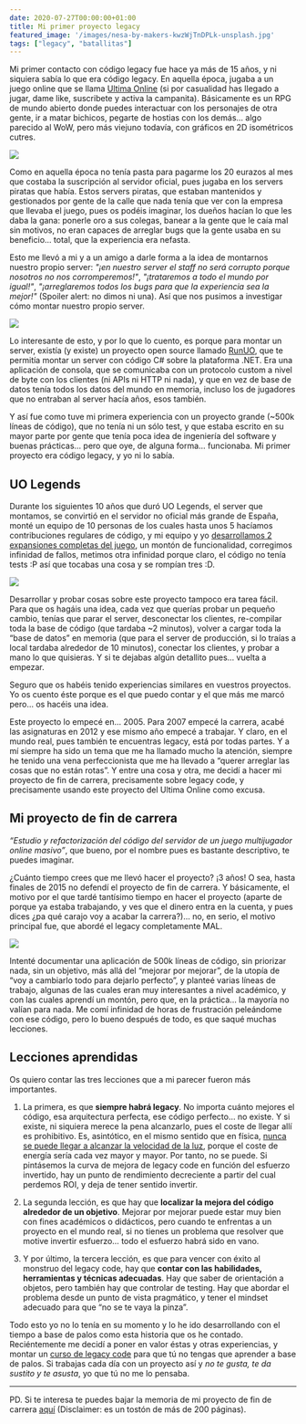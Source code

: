 ```yaml
---
date: 2020-07-27T00:00:00+01:00
title: Mi primer proyecto legacy
featured_image: '/images/nesa-by-makers-kwzWjTnDPLk-unsplash.jpg'
tags: ["legacy", "batallitas"]
---
```


Mi primer contacto con código legacy fue hace ya más de 15 años, y ni siquiera sabía lo que era código legacy. En aquella época, jugaba a un juego online que se llama [Ultima Online](https://uo.com/) (si por casualidad has llegado a jugar, dame like, suscribete y activa la campanita). Básicamente es un RPG de mundo abierto donde puedes interactuar con los personajes de otra gente, ir a matar bichicos, pegarte de hostias con los demás… algo parecido al WoW, pero más viejuno todavía, con gráficos en 2D isométricos cutres.

![](/images/blog/ultima-online.jpg)

Como en aquella época no tenía pasta para pagarme los 20 eurazos al mes que costaba la suscripción al servidor oficial, pues jugaba en los servers piratas que había. Estos servers piratas, que estaban mantenidos y gestionados por gente de la calle que nada tenía que ver con la empresa que llevaba el juego, pues os podéis imaginar, los dueños hacían lo que les daba la gana: ponerle oro a sus colegas, banear a la gente que le caía mal sin motivos, no eran capaces de arreglar bugs que la gente usaba en su beneficio… total, que la experiencia era nefasta.

Esto me llevó a mi y a un amigo a darle forma a la idea de montarnos nuestro propio server: *"¡en nuestro server el staff no será corrupto porque nosotros no nos corromperemos!"*, *"¡trataremos a todo el mundo por igual!"*, *"¡arreglaremos todos los bugs para que la experiencia sea la mejor!"* (Spoiler alert: no dimos ni una). Así que nos pusimos a investigar cómo montar nuestro propio server.

![](/images/blog/bender-server.jpg)

Lo interesante de esto, y por lo que lo cuento, es porque para montar un server, existía (y existe) un proyecto open source llamado [RunUO](https://github.com/runuo/runuo), que te permitía montar un server con código C# sobre la plataforma .NET. Era una aplicación de consola, que se comunicaba con un protocolo custom a nivel de byte con los clientes (ni APIs ni HTTP ni nada), y que en vez de base de datos tenía todos los datos del mundo en memoria, incluso los de jugadores que no entraban al server hacía años, esos también.

Y así fue como tuve mi primera experiencia con un proyecto grande (~500k líneas de código), que no tenía ni un sólo test, y que estaba escrito en su mayor parte por gente que tenía poca idea de ingeniería del software y buenas prácticas… pero que oye, de alguna forma… funcionaba. Mi primer proyecto era código legacy, y yo ni lo sabía.

## UO Legends

Durante los siguientes 10 años que duró UO Legends, el server que montamos, se convirtió en el servidor no oficial más grande de España, monté un equipo de 10 personas de los cuales hasta unos 5 hacíamos contribuciones regulares de código, y mi equipo y yo [desarrollamos 2 expansiones completas del juego](https://www.youtube.com/watch?v=2QlM9xTkyww), un montón de funcionalidad, corregimos infinidad de fallos, metimos otra infinidad porque claro, el código no tenía tests :P así que tocabas una cosa y se rompían tres :D.

![](/images/blog/uolegends.jpg)

Desarrollar y probar cosas sobre este proyecto tampoco era tarea fácil. Para que os hagáis una idea, cada vez que querías probar un pequeño cambio, tenías que parar el server, desconectar los clientes, re-compilar toda la base de código (que tardaba ~2 minutos), volver a cargar toda la “base de datos” en memoria (que para el server de producción, si lo traías a local tardaba alrededor de 10 minutos), conectar los clientes, y probar a mano lo que quisieras. Y si te dejabas algún detallito pues… vuelta a empezar.

Seguro que os habéis tenido experiencias similares en vuestros proyectos. Yo os cuento éste porque es el que puedo contar y el que más me marcó pero… os hacéis una idea.

Este proyecto lo empecé en… 2005. Para 2007 empecé la carrera, acabé las asignaturas en 2012 y ese mismo año empecé a trabajar. Y claro, en el mundo real, pues también te encuentras legacy, está por todas partes. Y a mí siempre ha sido un tema que me ha llamado mucho la atención, siempre he tenido una vena perfeccionista que me ha llevado a “querer arreglar las cosas que no están rotas”. Y entre una cosa y otra, me decidí a hacer mi proyecto de fin de carrera, precisamente sobre legacy code, y precisamente usando este proyecto del Ultima Online como excusa.

## Mi proyecto de fin de carrera

*“Estudio y refactorización del código del servidor de un juego multijugador online masivo”*, que bueno, por el nombre pues es bastante descriptivo, te puedes imaginar.

¿Cuánto tiempo crees que me llevó hacer el proyecto? ¡3 años! O sea, hasta finales de 2015 no defendí el proyecto de fin de carrera. Y básicamente, el motivo por el que tardé tantísimo tiempo en hacer el proyecto (aparte de porque ya estaba trabajando, y ves que el dinero entra en la cuenta, y pues dices ¿pa qué carajo voy a acabar la carrera?)... no, en serio, el motivo principal fue, que abordé el legacy completamente MAL.

![](/images/blog/todomal.gif)

Intenté documentar una aplicación de 500k líneas de código, sin priorizar nada, sin un objetivo, más allá del “mejorar por mejorar”, de la utopía de “voy a cambiarlo todo para dejarlo perfecto”, y planteé varias líneas de trabajo, algunas de las cuales eran muy interesantes a nivel académico, y con las cuales aprendí un montón, pero que, en la práctica… la mayoría no valían para nada. Me comí infinidad de horas de frustración peleándome con ese código, pero lo bueno después de todo, es que saqué muchas lecciones.

## Lecciones aprendidas

Os quiero contar las tres lecciones que a mi parecer fueron más importantes.

1. La primera, es que **siempre habrá legacy**. No importa cuánto mejores el código, esa arquitectura perfecta, ese código perfecto… no existe. Y si existe, ni siquiera merece la pena alcanzarlo, pues el coste de llegar allí es prohibitivo. Es, asintótico, en el mismo sentido que en física, [nunca se puede llegar a alcanzar la velocidad de la luz](https://www.youtube.com/watch?v=biaVwtKOlWI), porque el coste de energía sería cada vez mayor y mayor. Por tanto, no se puede. Si pintásemos la curva de mejora de legacy code en función del esfuerzo invertido, hay un punto de rendimiento decreciente a partir del cual perdemos ROI, y deja de tener sentido invertir.

2. La segunda lección, es que hay que **localizar la mejora del código alrededor de un objetivo**. Mejorar por mejorar puede estar muy bien con fines académicos o didácticos, pero cuando te enfrentas a un proyecto en el mundo real, si no tienes un problema que resolver que motive invertir esfuerzo… todo el esfuerzo habrá sido en vano.

3. Y por último, la tercera lección, es que para vencer con éxito al monstruo del legacy code, hay que **contar con las habilidades, herramientas y técnicas adecuadas**. Hay que saber de orientación a objetos, pero también hay que controlar de testing. Hay que abordar el problema desde un punto de vista pragmático, y tener el mindset adecuado para que “no se te vaya la pinza”.

Todo esto yo no lo tenía en su momento y lo he ido desarrollando con el tiempo a base de palos como esta historia que os he contado. Reciéntemente me decidí a poner en valor éstas y otras experiencias, y montar un [curso de legacy code](https://www.exeal.com/legacy) para que tú no tengas que aprender a base de palos. Si trabajas cada día con un proyecto así y *no te gusta, te da sustito y te asusta*, yo que tú no me lo pensaba.

---

PD. Si te interesa te puedes bajar la memoria de mi proyecto de fin de carrera [aquí](https://drive.google.com/file/d/11p9r3qFSUmITv0TzbuccXu2WZf5dZB_-/view?usp=sharing) (Disclaimer: es un tostón de más de 200 páginas). 
